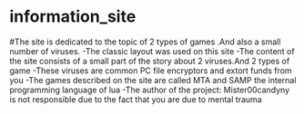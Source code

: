 # information_site
#The site is dedicated to the topic of 2 types of games .And also a small number of viruses.
-The classic layout was used on this site
-The content of the site consists of a small part of the story about 2 viruses.And 2 types of game
-These viruses are common PC file encryptors and extort funds from you
-The games described on the site are called MTA and SAMP the internal programming language of lua
-The author of the project: Mister00candyny is not responsible due to the fact that you are due to mental trauma
